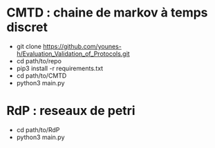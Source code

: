# CMTD : chaine de markov à temps discret

* git clone https://github.com/younes-h/Evaluation_Validation_of_Protocols.git
* cd path/to/repo
* pip3 install -r requirements.txt
* cd path/to/CMTD
* python3 main.py

# RdP : reseaux de petri
* cd path/to/RdP
* python3 main.py
